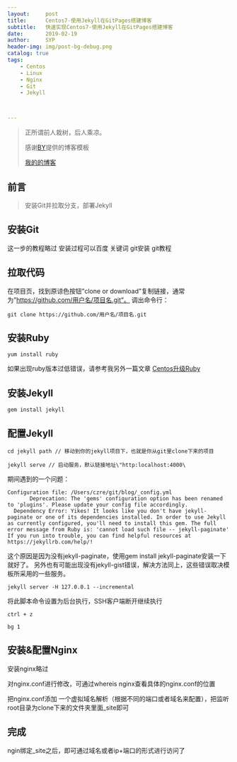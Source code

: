 ```yaml
---
layout:     post
title:      Centos7-使用Jekyll在GitPages搭建博客
subtitle:   快速实现Centos7-使用Jekyll在GitPages搭建博客
date:       2019-02-19
author:     SYP
header-img: img/post-bg-debug.png
catalog: true
tags:
    - Centos
    - Linux
    - Nginx
    - Git
    - Jekyll



---
```


> 正所谓前人栽树，后人乘凉。
>
> 感谢[BY](http://qiubaiying.top)提供的博客模板
>
> [我的的博客](http://songyp.github.io)

## 前言

> 安装Git并拉取分支，部署Jekyll

## 安装Git 

这一步的教程略过 安装过程可以百度 关键词 git安装 git教程

## 拉取代码

在项目页，找到原谅色按钮”clone or download”复制链接，通常为”https://github.com/用户名/项目名.git”。 
调出命令行： 

`git clone https://github.com/用户名/项目名.git`

## 安装Ruby 

`yum install ruby `

如果出现ruby版本过低错误，请参考我另外一篇文章 [Centos升级Ruby](https://songyp.github.io/2019/02/19/Centos%E5%8D%87%E7%BA%A7Ruby/)

## 安装Jekyll

`gem install jekyll`

## 配置Jekyll

`cd jekyll path // 移动到你的jekyll项目下，也就是你从git里clone下来的项目`

`jekyll serve // 启动服务，默认链接地址\"http:localhost:4000\`

期间遇到的一个问题：

```
Configuration file: /Users/czre/git/blog/_config.yml
       Deprecation: The 'gems' configuration option has been renamed to 'plugins'. Please update your config file accordingly.
  Dependency Error: Yikes! It looks like you don't have jekyll-paginate or one of its dependencies installed. In order to use Jekyll as currently configured, you'll need to install this gem. The full error message from Ruby is: 'cannot load such file -- jekyll-paginate' If you run into trouble, you can find helpful resources at https://jekyllrb.com/help/! 
```

这个原因是因为没有jekyll-paginate，使用gem install jekyll-paginate安装一下就好了。 
另外也有可能出现没有jekyll-gist错误，解决方法同上，这些错误取决模板所采用的一些服务。 

 `jekyll server -H 127.0.0.1 --incremental`

将此脚本命令设置为后台执行，SSH客户端断开继续执行

`ctrl + z`

`bg 1`

## 安装&配置Nginx

安装nginx略过

对nginx.conf进行修改，可通过whereis nginx查看具体的nginx.conf的位置

把nginx.conf添加 一个虚拟域名解析（根据不同的端口或者域名来配置），把监听root目录为clone下来的文件夹里面_site即可

## 完成

ngin绑定_site之后，即可通过域名或者ip+端口的形式进行访问了